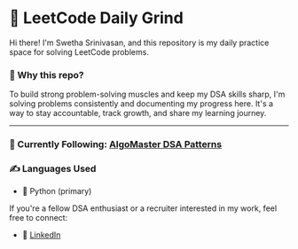 # 🧠 LeetCode Daily Grind

Hi there! I'm Swetha Srinivasan, and this repository is my daily practice space for solving LeetCode problems.

### 🚀 Why this repo?

To build strong problem-solving muscles and keep my DSA skills sharp, I'm solving problems consistently and documenting my progress here. It's a way to stay accountable, track growth, and share my learning journey.

---

### 📌 Currently Following: [AlgoMaster DSA Patterns](https://algomaster.io/practice/dsa-patterns)

### ✍️ Languages Used

- 🐍 Python (primary)

If you're a fellow DSA enthusiast or a recruiter interested in my work, feel free to connect:

- 💼 [LinkedIn](https://www.linkedin.com/in/swethasrao25/)
